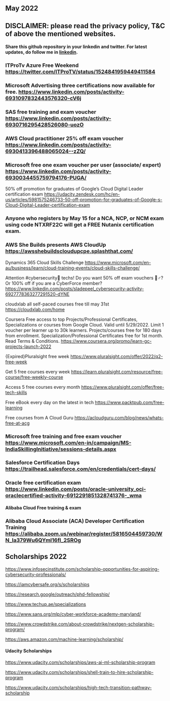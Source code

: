 May 2022
-------------------------------------
## DISCLAIMER: please read the privacy policy, T&C of above the mentioned websites.

#### Share this github repository in your linkedin and twitter. For latest updates, do follow me in [linkedin]( https://www.linkedin.com/posts/activity-6930716295428526080-uozO). 


### ITProTv Azure Free Weekend https://twitter.com/ITProTV/status/1524841959449411584

### Microsoft Advertising three certifications now available for free. https://www.linkedin.com/posts/activity-6931097832443576320-cV6j

### SAS free training and exam voucher https://www.linkedin.com/posts/activity-6930716295428526080-uozO

### AWS Cloud practitioner 25% off exam voucher https://www.linkedin.com/posts/activity-6930413396488065024--zZQ/

### Microsoft free one exam voucher per user (associate/ expert) https://www.linkedin.com/posts/activity-6930034455759794176-PUGA/

50% off promotion for graduates of Google’s Cloud Digital Leader certification exam https://udacity.zendesk.com/hc/en-us/articles/5981575246733-50-off-promotion-for-graduates-of-Google-s-Cloud-Digital-Leader-certification-exam

### Anyone who registers by May 15 for a NCA, NCP, or NCM exam using code NTXRF22C will get a FREE Nutanix certification exam.

### AWS She Builds presents AWS CloudUp https://awsshebuildscloudupcpe.splashthat.com/

Dynamics 365 Cloud Skills Challenge https://www.microsoft.com/en-au/business/learn/cloud-training-events/cloud-skills-challenge/

Attention #cybersecurity🚨 techs! Do you want 50% off exam vouchers 🤷♂️? Or 100% off if you are a CyberForce member? https://www.linkedin.com/posts/sladepeel_cybersecurity-activity-6927778363277291520-dYNE

cloudxlab all self-paced courses free till may 31st https://cloudxlab.com/home

Coursera Free access to top Projects/Professional Certificates, Specializations or courses from Google Cloud. Valid until 5/29/2022. Limit 1 voucher per learner up to 30k learners. Projects/courses free for 180 days from enrollment. Specialization/Professional Certificates free for 1st month. Read Terms & Conditions. https://www.coursera.org/promo/learn-gc-projects-launch-2022

{Expired}Pluralsight free week https://www.pluralsight.com/offer/2022/q2-free-week

Get 5 free courses every week https://learn.pluralsight.com/resource/free-course/free-weekly-course

Access 5 free courses every month https://www.pluralsight.com/offer/free-tech-skills

Free eBook every day on the latest in tech https://www.packtpub.com/free-learning

Free courses from A Cloud Guru https://acloudguru.com/blog/news/whats-free-at-acg

### Microsoft free training and free exam voucher https://www.microsoft.com/en-in/campaign/MS-IndiaSkillingInitiative/sessions-details.aspx 

### Salesforce Certification Days https://trailhead.salesforce.com/en/credentials/cert-days/

### Oracle free certification exam https://www.linkedin.com/posts/oracle-university_oci-oraclecertified-activity-6912291851328741376-_wma

#### Alibaba Cloud Free training & exam 

### Alibaba Cloud Associate (ACA) Developer Certification Training https://alibaba.zoom.us/webinar/register/5816504459730/WN_la379Wu6QYmI16fl_2SROg
 

Scholarships 2022
-----------------------------
https://www.infosecinstitute.com/scholarship-opportunities-for-aspiring-cybersecurity-professionals/
  
https://iamcybersafe.org/s/scholarships

https://research.google/outreach/phd-fellowship/

https://www.techup.ae/specializations

https://www.sans.org/mlp/cyber-workforce-academy-maryland/

https://www.crowdstrike.com/about-crowdstrike/nextgen-scholarship-program/

https://aws.amazon.com/machine-learning/scholarship/

#### Udacity Scholarships

https://www.udacity.com/scholarships/aws-ai-ml-scholarship-program

https://www.udacity.com/scholarships/shell-train-to-hire-scholarship-program

https://www.udacity.com/scholarships/high-tech-transition-pathway-scholarship





